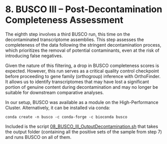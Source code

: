 # 8. BUSCO III – Post-Decontamination Completeness Assessment
The eighth step involves a third BUSCO run, this time on the decontaminated transcriptome assemblies. This step assesses the completeness of the data following the stringent decontamination process, which prioritizes the removal of potential contaminants, even at the risk of introducing false negatives.

Given the nature of this filtering, a drop in BUSCO completeness scores is expected. However, this run serves as a critical quality control checkpoint before proceeding to gene family (orthogroup) inference with OrthoFinder. It allows us to identify transcriptomes that may have lost a significant portion of genuine content during decontamination and may no longer be suitable for downstream comparative analyses.

In our setup, BUSCO was available as a module on the High-Performance Cluster. Alternatively, it can be installed via conda:
```
conda create -n busco -c conda-forge -c bioconda busco
```

Included is the script [08_BUSCO_III_OutputDecontamination.sh](https://github.com/mjbieren/Coleochaetophyceae_Phylogenomics/blob/main/Scripts/08_BUSCO_III/08_BUSCO_III_OutputDecontamination.sh) that takes the output folder (containing all the positive sets of the sample from step 7) and runs BUSCO on all of them.
